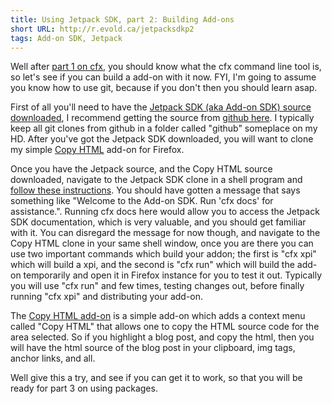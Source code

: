 ```yaml
---
title: Using Jetpack SDK, part 2: Building Add-ons
short URL: http://r.evold.ca/jetpacksdkp2
tags: Add-on SDK, Jetpack
---
```

Well after <a title="Using Jetpack SDK, part 1: WTF is CFX?" rev="vote-for" href="http://erikvold.com/blog/index.cfm/2011/6/28/using-jetpack-sdk-part-1-wtf-is-cfx">part 1 on cfx</a>, you should know what the cfx command line tool is, so let's see if you can build a add-on with it now.  FYI, I'm going to assume you know how to use git, because if you don't then you should learn asap.
</p>

<p>
First of all you'll need to have the <a href="https://addons.mozilla.org/en-US/developers/builder" title="Jetpack SDK">Jetpack SDK (aka Add-on SDK) source downloaded</a>, I recommend getting the source from <a title="Mozilla Jetpack SDK -  Github" href="https://github.com/mozilla/addon-sdk">github here</a>.  I typically keep all git clones from github in a folder called "github" someplace on my HD.  After you've got the Jetpack SDK downloaded, you will want to clone my simple <a href="https://github.com/erikvold/copy-html-jetpack" title="Copy HTML Firefox Add-on - Github">Copy HTML</a> add-on for Firefox.
</p>

<p>
Once you have the Jetpack source, and the Copy HTML source downloaded, navigate to the Jetpack SDK clone in a shell program and <a target="_blank" title="Jetpack SDK Readme.txt - Github" href="https://github.com/mozilla/addon-sdk/blob/master/README.txt" rel="external nofollow">follow these instructions</a>.  You should have gotten a message that says something like "Welcome to the Add-on SDK. Run 'cfx docs' for assistance.". Running cfx docs here would allow you to access the Jetpack SDK documentation, which is very valuable, and you should get familiar with it.  You can disregard the message for now though, and navigate to the Copy HTML clone in your same shell window, once you are there you can use two important commands which build your addon; the first is "cfx xpi" which will build a xpi, and the second is "cfx run" which will build the add-on temporarily and open it in Firefox instance for you to test it out. Typically you will use "cfx run" and few times, testing changes out, before finally running "cfx xpi" and distributing your add-on.
</p>

<p>
The <a title="Copy HTML" href="https://addons.mozilla.org/en-US/firefox/addon/copy-html/">Copy HTML add-on</a> is a simple add-on which adds a context menu called "Copy HTML" that allows one to copy the HTML source code for the area selected.  So if you highlight a blog post, and copy the html, then you will have the html source of the blog post in your clipboard, img tags, anchor links, and all.
</p>

<p>
Well give this a try, and see if you can get it to work, so that you will be ready for part 3 on using packages.
</p>

